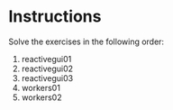 # Instructions

Solve the exercises in the following order:

1. reactivegui01
2. reactivegui02
3. reactivegui03
4. workers01
5. workers02